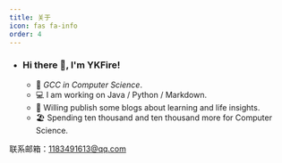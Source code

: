 ```yaml
---
title: 关于
icon: fas fa-info
order: 4
---
```

- ### Hi there 👋, I'm YKFire!

  - 🏫  _GCC in Computer Science_.
  - 💻  I am working on  Java / Python / Markdown.
  - 🧠  Willing publish some blogs about learning  and life insights.
  - 🏖️  Spending ten thousand and ten thousand more for  Computer Science.

联系邮箱：1183491613@qq.com

